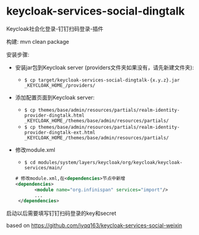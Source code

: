 # keycloak-services-social-dingtalk
Keycloak社会化登录-钉钉扫码登录-插件

构建: mvn clean package

安装步骤:

* 安装jar包到Keycloak server (providers文件夹如果没有，请先新建文件夹):
  * `$ cp target/keycloak-services-social-dingtalk-{x.y.z}.jar _KEYCLOAK_HOME_/providers/`
  
* 添加配置页面到Keycloak server:
  * `$ cp themes/base/admin/resources/partials/realm-identity-provider-dingtalk.html _KEYCLOAK_HOME_/themes/base/admin/resources/partials/`
  * `$ cp themes/base/admin/resources/partials/realm-identity-provider-dingtalk-ext.html _KEYCLOAK_HOME_/themes/base/admin/resources/partials/`

* 修改module.xml
  * `$ cd modules/system/layers/keycloak/org/keycloak/keycloak-services/main/` 
  ```xml
  # 修改module.xml,在<dependencies>节点中新增
  <dependencies>
         <module name="org.infinispan" services="import"/>
         ...
   </dependencies>
  ```

启动以后需要填写钉钉扫码登录的key和secret

based on https://github.com/jyqq163/keycloak-services-social-weixin
